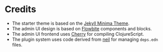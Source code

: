 # Credits

- The starter theme is based on the [Jekyll Minima Theme](https://github.com/jekyll/minima).
- The admin UI design is based on [Flowbite](https://flowbite.com) components and blocks.
- The admin UI frontend uses [Cherry](https://github.com/squint-cljs/cherry) for compiling ClojureScript.
- The plugin system uses code derived from [neil](https://github.com/babashka/neil) for managing `deps.edn` files.
